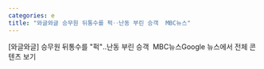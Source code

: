 ```yaml
---
categories: e
title: "와글와글 승무원 뒤통수를 퍽‥난동 부린 승객  MBC뉴스"
---
```

[와글와글] 승무원 뒤통수를 "퍽"‥난동 부린 승객&nbsp;&nbsp;MBC뉴스Google 뉴스에서 전체 콘텐츠 보기